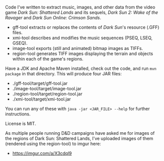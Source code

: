 Code I've written to extract music, images, and other data from the video game _Dark Sun: Shattered Lands_ and its sequels, _Dark Sun 2: Wake of the Ravager_ and _Dark Sun Online: Crimson Sands_.

  * gff-tool extracts or replaces the contents of _Dark Sun_'s resource (.GFF) files.
  * xmi-tool describes and modifies the music sequences (PSEQ, LSEQ, GSEQ).
  * image-tool exports (still and animated) bitmap images as TIFFs.
  * region-tool generates TIFF images displaying the terrain and objects within each of the game's regions.

Have a JDK and Apache Maven installed, check out the code, and run `mvn package` in that directory. This will produce four JAR files:
  * ./gff-tool/target/gff-tool.jar
  * ./image-tool/target/image-tool.jar
  * ./region-tool/target/region-tool.jar
  * ./xmi-tool/target/xmi-tool.jar

You can run any of these with `java -jar <JAR_FILE> --help` for further instructions.

License is MIT.

As multiple people running D&D campaigns have asked me for images of the regions of Dark Sun: Shattered Lands, I've uploaded images of them (rendered using the region-tool) to imgur here:
- https://imgur.com/a/X3cdql9
